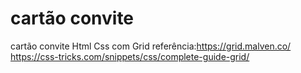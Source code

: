 # cartão convite
cartão convite
Html
Css com Grid referência:https://grid.malven.co/  https://css-tricks.com/snippets/css/complete-guide-grid/
